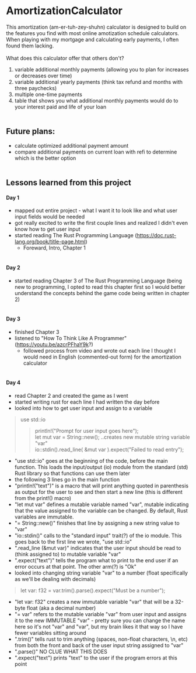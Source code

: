 # AmortizationCalculator
This amortization (am-er-tuh-zey-shuhn) calculator is designed to build on the features you find with most
online amotization schedule calculators. When playing with my mortgage and calculating early payments, I 
often found them lacking. 
<br><br>
What does this calculator offer that others don't?
  1. variable additional monthly payments (allowing you to plan for increases or decreases over time)
  2. variable additional yearly payments (think tax refund and months with three paychecks)
  3. multiple one-time payments
  4. table that shows you what additional monthly payments would do to your interest paid and life of your loan
<br><br>

## Future plans:
  - calculate optimized additional payment amount
  - compare additional payments on current loan with refi to determine which is the better option
<br><br>
## Lessons learned from this project

#### Day 1
- mapped out entire project - what I want it to look like and what user input fields would be needed
- got really excited to write the first couple lines and realized I didn't even know how to get user input
- started reading The Rust Programming Language (https://doc.rust-lang.org/book/title-page.html)
  - Foreward, Intro, Chapter 1
<br><br>
#### Day 2 <br>
- started reading Chapter 3 of The Rust Programming Language (being new to programming, I opted to read this chapter first so I would better understand the concepts behind the game code being written in chapter 2)
<br><br>
#### Day 3
- finished Chapter 3
- listened to "How To Think Like A Programmer" (https://youtu.be/azcrPFhaY9k?)
  - followed process from video and wrote out each line I thought I would need in English (commented-out form) for the amortization calculator
<br><br>
#### Day 4  
- read Chapter 2 and created the game as I went
- started writing rust for each line I had written the day before
- looked into how to get user input and assign to a variable
> use std::io<br>
>> println!("Prompt for user input goes here");<br>
>> let mut var = String::new(); ..creates new mutable string variable "var"<br>
>> io::stdin().read_line( &mut var ).expect("Failed to read entry");<br>
  - "use std::io" goes at the beginning of the code, before the main function. This loads the input/output (io) module from the standard (std) Rust library so that functions can use them later
  - the following 3 lines go in the main function
  - "println!("text")" is a macro that will print anything quoted in parenthesis as output for the user to see and then start a new line (this is different from the print!() macro)
  - "let mut var" defines a mutable variable named "var", mutable indicating that the value assigned to the variable can be changed. By default, Rust variables are immutable.
  - "= String::new()" finishes that line by assigning a new string value to "var"
  - "io::stdin()" calls to the "standard input" trait(?) of the io module. This goes back to the first line we wrote, "use std::io"
  - ".read_line (&mut var)" indicates that the user input should be read to (think assigned to) to mutable variable "var"
  - ".expect("text")" tells the program what to print to the end user if an error occurs at that point. The other arm(?) is "Ok"
- looked into changing string variable "var" to a number (float specifically as we'll be dealing with decimals)
> let var: f32 = var.trim().parse().expect("Must be a number");
  - "let var: f32" creates a new immutable variable "var" that will be a 32-byte float (aka a decimal number)
  - "= var" refers to the mutable variable "var" from user input and assigns it to the new IMMUTABLE "var" - pretty sure you can change the name here so it's not "var" and "var", but my brain likes it that way so I have fewer variables sitting around
  - ".trim()" tells rust to trim anything (spaces, non-float characters, \n, etc) from both the front and back of the user input string assigned to "var"
  - ".parse()" NO CLUE WHAT THIS DOES
  - ".expect("text") prints "text" to the user if the program errors at this point
